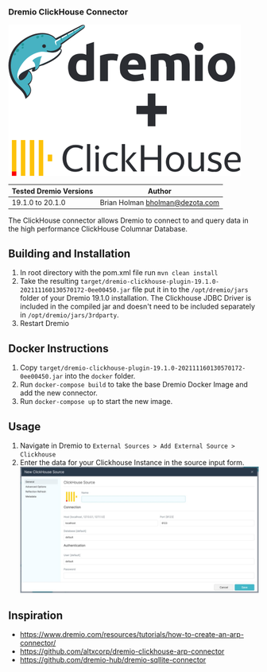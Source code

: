 ### Dremio ClickHouse Connector

![Dremio + Clickhouse](./dremio-clickhouse.svg)

| Tested Dremio Versions | Author                            |
|------------------------|-----------------------------------|
| 19.1.0 to 20.1.0       | Brian Holman <bholman@dezota.com> |

The ClickHouse connector allows Dremio to connect to and query data in the high performance ClickHouse Columnar Database.

## Building and Installation

1. In root directory with the pom.xml file run `mvn clean install`
2. Take the resulting `target/dremio-clickhouse-plugin-19.1.0-202111160130570172-0ee00450.jar` file put it in to the `/opt/dremio/jars` folder of your Dremio 19.1.0 installation.  The Clickhouse JDBC Driver is included in the compiled jar and doesn't need to be included separately in `/opt/dremio/jars/3rdparty`. 
3. Restart Dremio

## Docker Instructions
1. Copy `target/dremio-clickhouse-plugin-19.1.0-202111160130570172-0ee00450.jar` into the `docker` folder.
2. Run `docker-compose build` to take the base Dremio Docker Image and add the new connector.
3. Run `docker-compose up` to start the new image.

## Usage
1. Navigate in Dremio to `External Sources > Add External Source > Clickhouse`
2. Enter the data for your Clickhouse Instance in the source input form.
![New ClickHouse Source](./clickhouse-source.jpg)

## Inspiration
*    https://www.dremio.com/resources/tutorials/how-to-create-an-arp-connector/
*    https://github.com/altxcorp/dremio-clickhouse-arp-connector
*    https://github.com/dremio-hub/dremio-sqllite-connector

